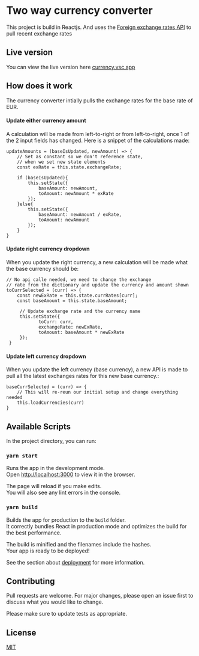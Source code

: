 # Two way currency converter

This project is build in Reactjs. And uses the [Foreign exchange rates API](https://exchangeratesapi.io/) to pull recent exchange rates

## Live version

You can view the live version here
[currency.vsc.app](https://currency.vsc.app/)


## How does it work
The currency converter intially pulls the exchange rates for the base rate of EUR.


#### Update either currency amount
A calculation will be made from left-to-right or from left-to-right, once 1 of the 2 input fields has changed. Here is a snippet of the calculations made:

```
updateAmounts = (baseIsUpdated, newAmount) => {
    // Set as constant so we don't reference state,
    // when we set new state elements
    const exRate = this.state.exchangeRate;

    if (baseIsUpdated){
        this.setState({
            baseAmount: newAmount,
            toAmount: newAmount * exRate
        });
    }else{
        this.setState({
            baseAmount: newAmount / exRate,
            toAmount: newAmount
        });
    }
}
```


#### Update right currency dropdown
When you update the right currency, a new calculation will be made what the base currency should be:

```
// No api calle needed, we need to change the exchange
// rate from the dictionary and update the currency and amount shown
toCurrSelected = (curr) => {
    const newExRate = this.state.currRates[curr];
    const baseAmount = this.state.baseAmount;

     // Update exchange rate and the currency name
     this.setState({
            toCurr: curr,
            exchangeRate: newExRate,
            toAmount: baseAmount * newExRate
     });
 }
```

#### Update left currency dropdown
When you update the left currency (base currency), a new API is made to pull all the latest exchanges rates for this new base currency.:

```
baseCurrSelected = (curr) => {
    // This will re-reun our initial setup and change everything needed
    this.loadCurrencies(curr)
}
```

## Available Scripts

In the project directory, you can run:

### `yarn start`

Runs the app in the development mode.\
Open [http://localhost:3000](http://localhost:3000) to view it in the browser.

The page will reload if you make edits.\
You will also see any lint errors in the console.


### `yarn build`

Builds the app for production to the `build` folder.\
It correctly bundles React in production mode and optimizes the build for the best performance.

The build is minified and the filenames include the hashes.\
Your app is ready to be deployed!

See the section about [deployment](https://facebook.github.io/create-react-app/docs/deployment) for more information.



## Contributing
Pull requests are welcome. For major changes, please open an issue first to discuss what you would like to change.

Please make sure to update tests as appropriate.

## License
[MIT](https://choosealicense.com/licenses/mit/)
